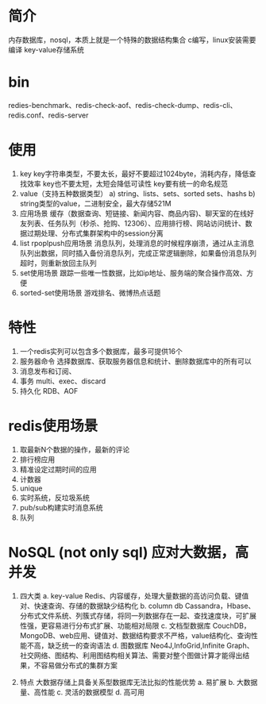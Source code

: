 # 简介
  内存数据库，nosql，本质上就是一个特殊的数据结构集合
  c编写，linux安装需要编译
  key-value存储系统

# bin
  redies-benchmark、redis-check-aof、redis-check-dump、redis-cli、redis.conf、redis-server

# 使用
  1. key
    key字符串类型，不要太长，最好不要超过1024byte，消耗内存，降低查找效率
    key也不要太短，太短会降低可读性
    key要有统一的命名规范
  2. value（支持五种数据类型）
    a) string、lists、sets、sorted sets、hashs
    b) string类型的value，二进制安全，最大存储521M
  3. 应用场景
    缓存（数据查询、短链接、新闻内容、商品内容)、聊天室的在线好友列表、任务队列（秒杀、抢购、12306）、应用排行榜、网站访问统计、数据过期处理、分布式集群架构中的session分离
  4. list rpoplpush应用场景
    消息队列，处理消息的时候程序崩溃，通过从主消息队列出数据，同时插入备份消息队列，完成正常逻辑删除，如果备份消息队列超时，则重新放回主队列
  5. set使用场景
    跟踪一些唯一性数据，比如ip地址、服务端的聚合操作高效、方便
  6. sorted-set使用场景
    游戏排名、微博热点话题

# 特性
  1. 一个redis实列可以包含多个数据库，最多可提供16个
  2. 服务器命令
    选择数据库、获取服务器信息和统计、删除数据库中的所有可以
  3. 消息发布和订阅、
  4. 事务
    multi、exec、discard
  5. 持久化
    RDB、AOF

# redis使用场景
  1. 取最新N个数据的操作，最新的评论
  2. 排行榜应用
  3. 精准设定过期时间的应用
  4. 计数器
  5. unique
  6. 实时系统，反垃圾系统
  7. pub/sub构建实时消息系统
  8. 队列
  
# NoSQL (not only sql) 应对大数据，高并发
  1. 四大类
   a. key-value
    Redis、内容缓存，处理大量数据的高访问负载、键值对、快速查询、存储的数据缺少结构化
   b. column db
    Cassandra，Hbase、分布式文件系统、列簇式存储，将同一列数据存在一起、查找速度块，可扩展性强，更容易进行分布式扩展、功能相对局限
   c. 文档型数据库
    CouchDB，MongoDB、web应用、键值对、数据结构要求不严格，value结构化、查询性能不高，缺乏统一的查询语法
   d. 图数据库
    Neo4J,InfoGrid,Infinite Graph、社交网络、图结构、利用图结构相关算法、需要对整个图做计算才能得出结果，不容易做分布式的集群方案
  
  2. 特点
    大数据存储上具备关系型数据库无法比拟的性能优势
    a. 易扩展
    b. 大数据量、高性能
    c. 灵活的数据模型
    d. 高可用
